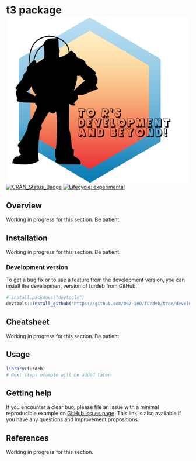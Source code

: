 
<!-- README.md is generated from README.Rmd. Please edit that file and click on Knit button at the end. -->

# t3 package <a href='https://ob7-ird.github.io/furdeb'><img src='man/figures/logo.png' align="right" /></a>

<!-- badges: start -->

[![CRAN\_Status\_Badge](https://www.r-pkg.org/badges/version/furdeb)](https://cran.r-project.org/package=furdeb)
[![Lifecycle:
experimental](https://img.shields.io/badge/lifecycle-experimental-orange.svg)](https://www.tidyverse.org/lifecycle/#experimental)

<!-- badges: end -->

## Overview

Working in progress for this section. Be patient.

## Installation

Working in progress for this section. Be patient.

### Development version

To get a bug fix or to use a feature from the development version, you
can install the development version of furdeb from GitHub.

``` r
# install.packages("devtools")
devtools::install_github("https://github.com/OB7-IRD/furdeb/tree/development")
```

## Cheatsheet

Working in progress for this section. Be patient.

## Usage

``` r
library(furdeb)
# Next steps example will be added later
```

## Getting help

If you encounter a clear bug, please file an issue with a minimal
reproducible example on [GitHub issues
page](https://github.com/OB7-IRD/furdeb/issues). This link is also
available if you have any questions and improvement propositions.

## References

Working in progress for this section.
